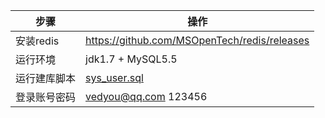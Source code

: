 步骤  | 操作
  --- | ---
 安装redis  | https://github.com/MSOpenTech/redis/releases
 运行环境  | jdk1.7 + MySQL5.5
 运行建库脚本 | [sys_user.sql](https://github.com/vivtoum/cloud-auth/blob/master/sys_user.sql)
 登录账号密码| vedyou@qq.com  123456